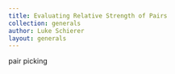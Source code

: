 ```yaml
---
title: Evaluating Relative Strength of Pairs
collection: generals
author: Luke Schierer
layout: generals
---
```


pair picking

